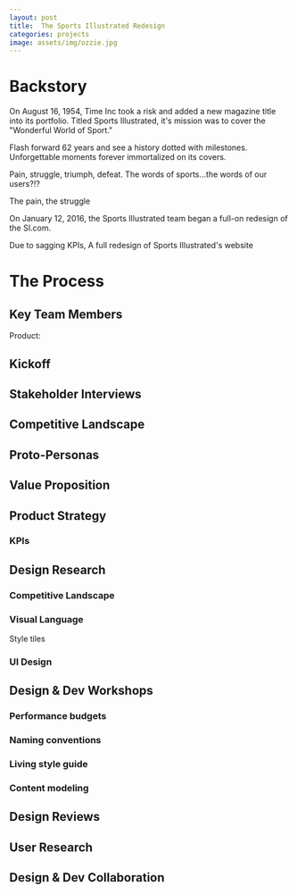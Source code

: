 ```yaml
---
layout: post
title:  The Sports Illustrated Redesign
categories: projects
image: assets/img/ozzie.jpg
---
```


# Backstory

On August 16, 1954, Time Inc took a risk and added a new magazine title into its portfolio. Titled Sports Illustrated, it's mission was to cover the "Wonderful World of Sport."

Flash forward 62 years and see a history dotted with milestones. Unforgettable moments forever immortalized on its covers.

Pain, struggle, triumph, defeat. The words of sports…the words of our users?!?













The pain, the struggle

On January 12, 2016, the Sports Illustrated team began a full-on redesign of the SI.com.   

Due to sagging KPIs, A full redesign of Sports Illustrated's website

# The Process

## Key Team Members
Product:

## Kickoff

## Stakeholder Interviews

## Competitive Landscape

## Proto-Personas

## Value Proposition

## Product Strategy
### KPIs

## Design Research
### Competitive Landscape
### Visual Language
Style tiles
### UI Design

## Design & Dev Workshops
### Performance budgets
### Naming conventions
### Living style guide
### Content modeling

## Design Reviews

## User Research

## Design & Dev Collaboration
